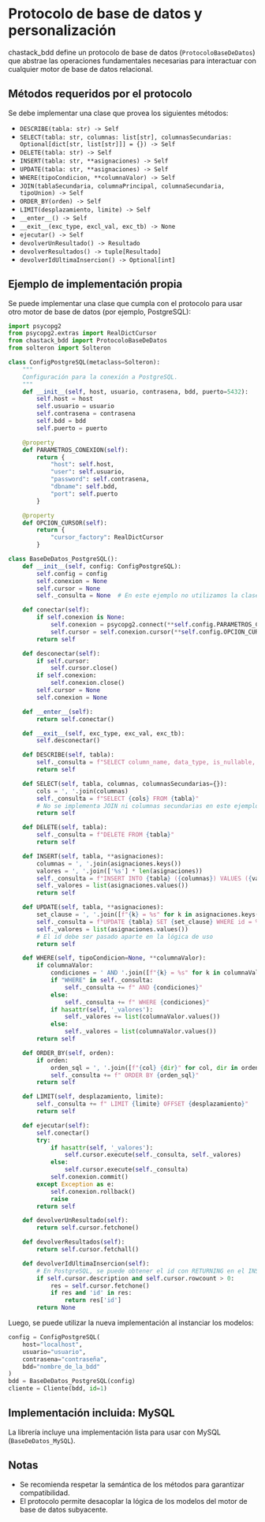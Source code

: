 # Protocolo de base de datos y personalización

chastack_bdd define un protocolo de base de datos (`ProtocoloBaseDeDatos`) que abstrae las operaciones fundamentales necesarias para interactuar con cualquier motor de base de datos relacional.

## Métodos requeridos por el protocolo

Se debe implementar una clase que provea los siguientes métodos:

- `DESCRIBE(tabla: str) -> Self`
- `SELECT(tabla: str, columnas: list[str], columnasSecundarias: Optional[dict[str, list[str]]] = {}) -> Self`
- `DELETE(tabla: str) -> Self`
- `INSERT(tabla: str, **asignaciones) -> Self`
- `UPDATE(tabla: str, **asignaciones) -> Self`
- `WHERE(tipoCondicion, **columnaValor) -> Self`
- `JOIN(tablaSecundaria, columnaPrincipal, columnaSecundaria, tipoUnion) -> Self`
- `ORDER_BY(orden) -> Self`
- `LIMIT(desplazamiento, limite) -> Self`
- `__enter__() -> Self`
- `__exit__(exc_type, excl_val, exc_tb) -> None`
- `ejecutar() -> Self`
- `devolverUnResultado() -> Resultado`
- `devolverResultados() -> tuple[Resultado]`
- `devolverIdUltimaInsercion() -> Optional[int]`

## Ejemplo de implementación propia

Se puede implementar una clase que cumpla con el protocolo para usar otro motor de base de datos (por ejemplo, PostgreSQL):

```python
import psycopg2
from psycopg2.extras import RealDictCursor
from chastack_bdd import ProtocoloBaseDeDatos
from solteron import Solteron

class ConfigPostgreSQL(metaclass=Solteron):
    """
    Configuración para la conexión a PostgreSQL.
    """
    def __init__(self, host, usuario, contrasena, bdd, puerto=5432):
        self.host = host
        self.usuario = usuario
        self.contrasena = contrasena
        self.bdd = bdd
        self.puerto = puerto

    @property
    def PARAMETROS_CONEXION(self):
        return {
            "host": self.host,
            "user": self.usuario,
            "password": self.contrasena,
            "dbname": self.bdd,
            "port": self.puerto
        }

    @property
    def OPCION_CURSOR(self):
        return {
            "cursor_factory": RealDictCursor
        }

class BaseDeDatos_PostgreSQL():
    def __init__(self, config: ConfigPostgreSQL):
        self.config = config
        self.conexion = None
        self.cursor = None
        self._consulta = None  # En este ejemplo no utilizamos la clase `Consulta` en su lugar implementamos todo directo en baseDeDatos_Postgres

    def conectar(self):
        if self.conexion is None:
            self.conexion = psycopg2.connect(**self.config.PARAMETROS_CONEXION)
            self.cursor = self.conexion.cursor(**self.config.OPCION_CURSOR)
        return self

    def desconectar(self):
        if self.cursor:
            self.cursor.close()
        if self.conexion:
            self.conexion.close()
        self.cursor = None
        self.conexion = None

    def __enter__(self):
        return self.conectar()

    def __exit__(self, exc_type, exc_val, exc_tb):
        self.desconectar()

    def DESCRIBE(self, tabla):
        self._consulta = f"SELECT column_name, data_type, is_nullable, column_default FROM information_schema.columns WHERE table_name = '{tabla}';"
        return self

    def SELECT(self, tabla, columnas, columnasSecundarias={}):
        cols = ', '.join(columnas)
        self._consulta = f"SELECT {cols} FROM {tabla}"
        # No se implementa JOIN ni columnas secundarias en este ejemplo mínimo
        return self

    def DELETE(self, tabla):
        self._consulta = f"DELETE FROM {tabla}"
        return self

    def INSERT(self, tabla, **asignaciones):
        columnas = ', '.join(asignaciones.keys())
        valores = ', '.join(['%s'] * len(asignaciones))
        self._consulta = f"INSERT INTO {tabla} ({columnas}) VALUES ({valores}) RETURNING id"
        self._valores = list(asignaciones.values())
        return self

    def UPDATE(self, tabla, **asignaciones):
        set_clause = ', '.join([f"{k} = %s" for k in asignaciones.keys()])
        self._consulta = f"UPDATE {tabla} SET {set_clause} WHERE id = %s"
        self._valores = list(asignaciones.values())
        # El id debe ser pasado aparte en la lógica de uso
        return self

    def WHERE(self, tipoCondicion=None, **columnaValor):
        if columnaValor:
            condiciones = ' AND '.join([f"{k} = %s" for k in columnaValor.keys()])
            if "WHERE" in self._consulta:
                self._consulta += f" AND {condiciones}"
            else:
                self._consulta += f" WHERE {condiciones}"
            if hasattr(self, '_valores'):
                self._valores += list(columnaValor.values())
            else:
                self._valores = list(columnaValor.values())
        return self

    def ORDER_BY(self, orden):
        if orden:
            orden_sql = ', '.join([f"{col} {dir}" for col, dir in orden.items()])
            self._consulta += f" ORDER BY {orden_sql}"
        return self

    def LIMIT(self, desplazamiento, limite):
        self._consulta += f" LIMIT {limite} OFFSET {desplazamiento}"
        return self

    def ejecutar(self):
        self.conectar()
        try:
            if hasattr(self, '_valores'):
                self.cursor.execute(self._consulta, self._valores)
            else:
                self.cursor.execute(self._consulta)
            self.conexion.commit()
        except Exception as e:
            self.conexion.rollback()
            raise
        return self

    def devolverUnResultado(self):
        return self.cursor.fetchone()

    def devolverResultados(self):
        return self.cursor.fetchall()

    def devolverIdUltimaInsercion(self):
        # En PostgreSQL, se puede obtener el id con RETURNING en el INSERT
        if self.cursor.description and self.cursor.rowcount > 0:
            res = self.cursor.fetchone()
            if res and 'id' in res:
                return res['id']
        return None
```

Luego, se puede utilizar la nueva implementación al instanciar los modelos:

```python
config = ConfigPostgreSQL(
    host="localhost",
    usuario="usuario",
    contrasena="contraseña",
    bdd="nombre_de_la_bdd"
)
bdd = BaseDeDatos_PostgreSQL(config)
cliente = Cliente(bdd, id=1)
```

## Implementación incluida: MySQL

La librería incluye una implementación lista para usar con MySQL (`BaseDeDatos_MySQL`).

## Notas

- Se recomienda respetar la semántica de los métodos para garantizar compatibilidad.
- El protocolo permite desacoplar la lógica de los modelos del motor de base de datos subyacente. 
